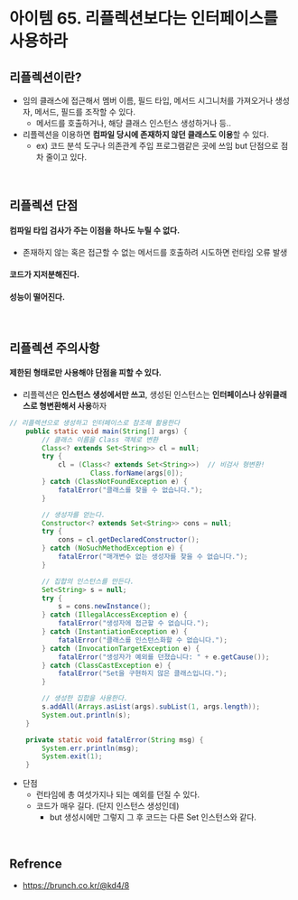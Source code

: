 # 아이템 65. 리플렉션보다는 인터페이스를 사용하라

## 리플렉션이란?

- 임의 클래스에 접근해서 멤버 이름, 필드 타입, 메서드 시그니처를 가져오거나 생성자, 메서드, 필드를 조작할 수 있다.
    - 메서드를 호출하거나, 해당 클래스 인스턴스 생성하거나 등..
- 리플렉션을 이용하면 **컴파일 당시에 존재하지 않던 클래스도 이용**할 수 있다.
    - ex) 코드 분석 도구나 의존관계 주입 프로그램같은 곳에 쓰임 but 단점으로 점차 줄이고 있다.

<br/>

## 리플렉션 단점

#### 컴파일 타입 검사가 주는 이점을 하나도 누릴 수 없다.

- 존재하지 않는 혹은 접근할 수 없는 메서드를 호출하려 시도하면 런타임 오류 발생

#### 코드가 지저분해진다.

#### 성능이 떨어진다.

<br/>

## 리플렉션 주의사항

#### 제한된 형태로만 사용해야 단점을 피할 수 있다.

- 리플렉션은 **인스턴스 생성에서만 쓰고**, 생성된 인스턴스는 **인터페이스나 상위클래스로 형변환해서 사용**하자

```java
// 리플렉션으로 생성하고 인터페이스로 참조해 활용한다
    public static void main(String[] args) {
        // 클래스 이름을 Class 객체로 변환
        Class<? extends Set<String>> cl = null;
        try {
            cl = (Class<? extends Set<String>>)  // 비검사 형변환!
                    Class.forName(args[0]);
        } catch (ClassNotFoundException e) {
            fatalError("클래스를 찾을 수 없습니다.");
        }

        // 생성자를 얻는다.
        Constructor<? extends Set<String>> cons = null;
        try {
            cons = cl.getDeclaredConstructor();
        } catch (NoSuchMethodException e) {
            fatalError("매개변수 없는 생성자를 찾을 수 없습니다.");
        }

        // 집합의 인스턴스를 만든다.
        Set<String> s = null;
        try {
            s = cons.newInstance();
        } catch (IllegalAccessException e) {
            fatalError("생성자에 접근할 수 없습니다.");
        } catch (InstantiationException e) {
            fatalError("클래스를 인스턴스화할 수 없습니다.");
        } catch (InvocationTargetException e) {
            fatalError("생성자가 예외를 던졌습니다: " + e.getCause());
        } catch (ClassCastException e) {
            fatalError("Set을 구현하지 않은 클래스입니다.");
        }

        // 생성한 집합을 사용한다.
        s.addAll(Arrays.asList(args).subList(1, args.length));
        System.out.println(s);
    }

    private static void fatalError(String msg) {
        System.err.println(msg);
        System.exit(1);
    }
```

- 단점
    - 런타임에 총 여섯가지나 되는 예외를 던질 수 있다.
    - 코드가 매우 길다. (단지 인스턴스 생성인데)
        - but 생성시에만 그렇지 그 후 코드는 다른 Set 인스턴스와 같다.

<br/>

## Refrence

- https://brunch.co.kr/@kd4/8 